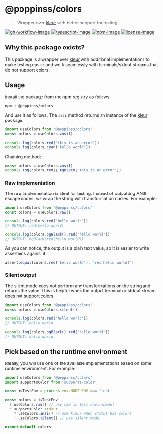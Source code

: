 # @poppinss/colors
> Wrapper over [kleur](https://www.npmjs.com/package/kleur) with better support for testing

[![gh-workflow-image]][gh-workflow-url] [![typescript-image]][typescript-url] [![npm-image]][npm-url] [![license-image]][license-url]

## Why this package exists?
This package is a wrapper over [kleur](https://www.npmjs.com/package/kleur) with additional implementations to make testing easier and work seamlessly with terminals/stdout streams that do not support colors.

## Usage
Install the package from the npm registry as follows.

```sh
npm i @poppinss/colors
```

And use it as follows. The `ansi` method returns an instance of the [kleur](https://www.npmjs.com/package/kleur) package.

```ts
import useColors from '@poppinss/colors'
const colors = useColors.ansi()

console.log(colors.red('this is an error'))
console.log(colors.cyan('hello world'))
```

Chaining methods

```ts
const colors = useColors.ansi()
console.log(colors.red().bgBlack('this is an error'))
```

### Raw implementation
The raw implementation is ideal for testing. Instead of outputting ANSI escape codes, we wrap the string with transformation names. For example:

```ts
import useColors from '@poppinss/colors'
const colors = useColors.raw()

console.log(colors.red('hello world'))
// OUTPUT: red(hello world)

console.log(colors.bgBlack().red('hello world'))
// OUTPUT: bgBlack(red(hello world))
```

As you can notice, the output is a plain text value, so it is easier to write assertions against it.

```ts
assert.equal(colors.red('hello world'), 'red(hello world)')
```

### Silent output
The silent mode does not perform any transformations on the string and returns the value. This is helpful when the output terminal or stdout stream does not support colors.

```ts
import useColors from '@poppinss/colors'
const colors = useColors.silent()

console.log(colors.red('hello world'))
// OUTPUT: hello world

console.log(colors.bgBlack().red('hello world'))
// OUTPUT: hello world
```

## Pick based on the runtime environment
Ideally, you will use one of the available implementations based on some runtime environment. For example:

```ts
import useColors from '@poppinss/colors'
import supportsColor from 'supports-color'

const isTestEnv = process.env.NODE_ENV === 'test'

const colors = isTestEnv
  ? useColors.raw() // use raw in test environment
  : supportsColor.stdout
    ? useColors.ansi() // use kleur when stdout has colors
    : useColors.silent() // use silent mode 

export default colors
```

[gh-workflow-image]: https://img.shields.io/github/actions/workflow/status/poppinss/colors/checks.yml?style=for-the-badge
[gh-workflow-url]: https://github.com/poppinss/colors/actions/workflows/checks.yml "Github action"

[typescript-image]: https://img.shields.io/badge/Typescript-294E80.svg?style=for-the-badge&logo=typescript
[typescript-url]: "typescript"

[npm-image]: https://img.shields.io/npm/v/@poppinss/colors.svg?style=for-the-badge&logo=npm
[npm-url]: https://npmjs.org/package/@poppinss/colors 'npm'

[license-image]: https://img.shields.io/npm/l/@poppinss/colors?color=blueviolet&style=for-the-badge
[license-url]: LICENSE.md 'license'
